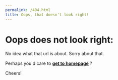 ```yaml
---
permalink: /404.html
title: Oops, that doesn't look right!
---
```


# Oops does not look right:

No idea what that url is about. Sorry about that.

Perhaps you d care to **[get to homepage]({{site.github.repository_url}})** ?

Cheers!